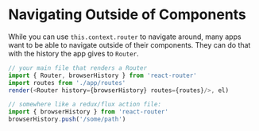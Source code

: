# Navigating Outside of Components

While you can use `this.context.router` to navigate around, many apps want to be able to navigate outside of their components. They can do that with the history the app gives to `Router`.

```js
// your main file that renders a Router
import { Router, browserHistory } from 'react-router'
import routes from './app/routes'
render(<Router history={browserHistory} routes={routes}/>, el)
```

```js
// somewhere like a redux/flux action file:
import { browserHistory } from 'react-router'
browserHistory.push('/some/path')
```

